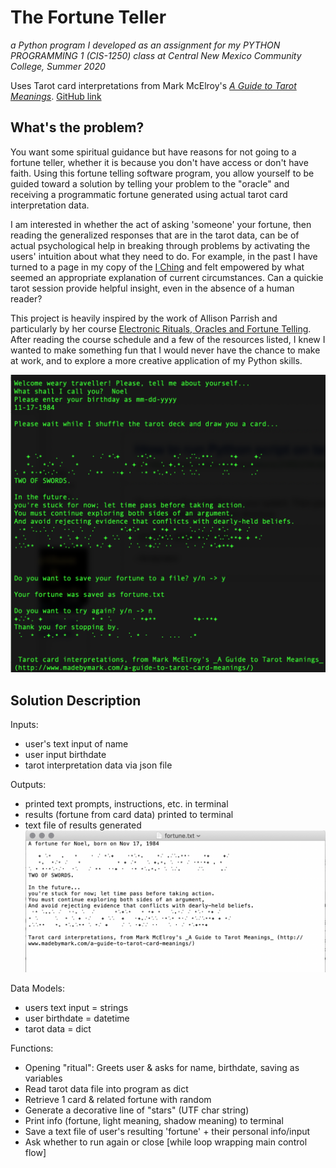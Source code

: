 # The Fortune Teller 
_a Python program I developed as an assignment for my PYTHON PROGRAMMING 1 (CIS-1250) class at Central New Mexico Community College, Summer 2020_

Uses Tarot card interpretations from Mark McElroy's [_A Guide to Tarot Meanings_](http://www.madebymark.com/a-guide-to-tarot-card-meanings/). [GitHub link](https://github.com/dariusk/corpora/blob/master/data/divination/tarot_interpretations.json)

## What's the problem?
You want some spiritual guidance but have reasons for not going to a fortune teller, whether it is because you don't have access or don't have faith. Using this fortune telling software program, you allow yourself to be guided toward a solution by telling your problem to the "oracle" and receiving a programmatic fortune generated using actual tarot card interpretation  data. 

I am interested in whether the act of asking 'someone' your fortune, then reading the generalized responses that are in the tarot data, can be of actual psychological help in breaking through problems by activating the users' intuition about what they need to do. For example, in the past I have turned to a page in my copy of the [I Ching](https://en.wikipedia.org/wiki/I_Ching) and felt empowered by what seemed an appropriate explanation of current circumstances. Can a quickie tarot session provide helpful insight, even in the absence of a human reader? 

This project is heavily inspired by the work of Allison Parrish and particularly by her course [Electronic Rituals, Oracles and Fortune Telling](eroft.decontextualize.com/schedule/). After reading the course schedule and a few of the resources listed, I knew I wanted to make something fun that I would never have the chance to make at work, and to explore a more creative application of my Python skills.

![Screenshot of program as ran in Terminal](tarot_program_screenshot.png)

## Solution Description
Inputs: 
- user's text input of name
- user input birthdate
- tarot interpretation data via json file

Outputs: 
- printed text prompts, instructions, etc. in terminal
- results (fortune from card data) printed to terminal 
- text file of results generated
![Fortune.txt file generated by program](sample_fortune_file_output.png)

Data Models: 
- users text input = strings
- user birthdate = datetime
- tarot data = dict

Functions: 
- Opening "ritual": Greets user & asks for name, birthdate, saving as variables
- Read tarot data file into program as dict
- Retrieve 1 card & related fortune with random 
- Generate a decorative line of "stars" (UTF char string)
- Print info (fortune, light meaning, shadow meaning) to terminal
- Save a text file of user's resulting 'fortune' + their personal info/input
- Ask whether to run again or close [while loop wrapping main control flow]
